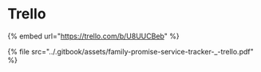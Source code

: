 # Trello

{% embed url="https://trello.com/b/U8UUCBeb" %}



{% file src="../.gitbook/assets/family-promise-service-tracker-\_-trello.pdf" %}



